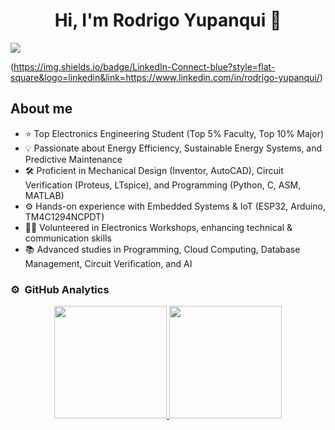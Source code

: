 <div align="center">
<h1 align="center">Hi, I'm Rodrigo Yupanqui</a> 👋</h1>
</div>
<img src="https://imgur.com/a/coUAlWZ">

(https://img.shields.io/badge/LinkedIn-Connect-blue?style=flat-square&logo=linkedin&link=https://www.linkedin.com/in/rodrigo-yupanqui/)

## About me

- ⭐ Top Electronics Engineering Student (Top 5% Faculty, Top 10% Major)
- 💡 Passionate about Energy Efficiency, Sustainable Energy Systems, and Predictive Maintenance
- 🛠️ Proficient in Mechanical Design (Inventor, AutoCAD), Circuit Verification (Proteus, LTspice), and Programming (Python, C, ASM, MATLAB)
- ⚙️ Hands-on experience with Embedded Systems & IoT (ESP32, Arduino, TM4C1294NCPDT)
- 🧑‍🏫 Volunteered in Electronics Workshops, enhancing technical & communication skills
- 📚 Advanced studies in Programming, Cloud Computing, Database Management, Circuit Verification, and AI

### ⚙️ &nbsp;GitHub Analytics

<p align="center">
<a href="https://github.com/ArisGuimera">
  <img height="180em" src="https://github-readme-stats-eight-theta.vercel.app/api?username=ArisGuimera&show_icons=true&theme=algolia&include_all_commits=true&count_private=true"/>
  <img height="180em" src="https://github-readme-stats-eight-theta.vercel.app/api/top-langs/?username=ArisGuimera&layout=compact&langs_count=8&theme=algolia"/>
</a>
</p>
